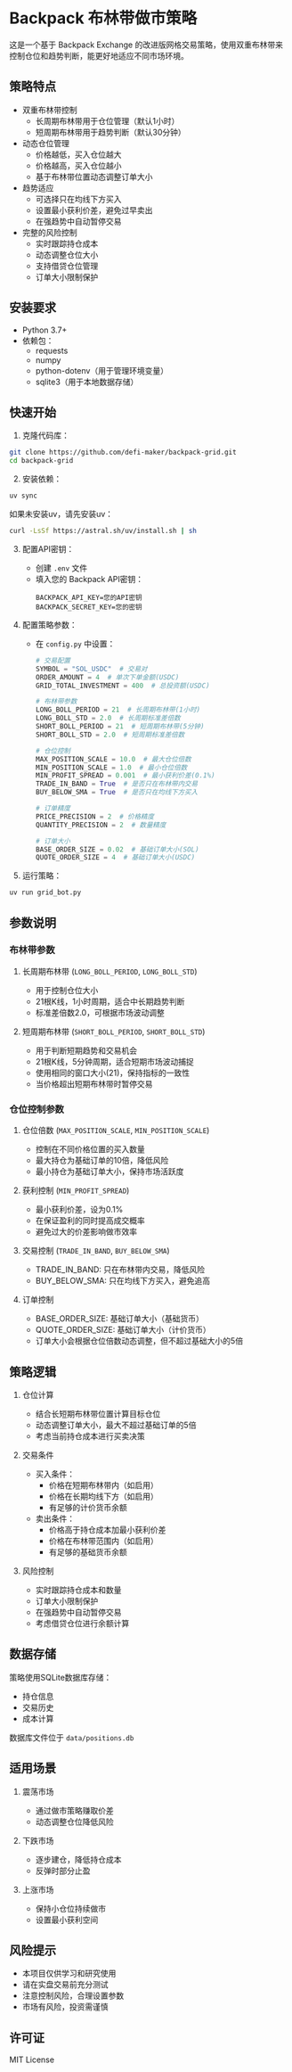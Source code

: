 # Backpack 布林带做市策略

这是一个基于 Backpack Exchange 的改进版网格交易策略，使用双重布林带来控制仓位和趋势判断，能更好地适应不同市场环境。

## 策略特点

- 双重布林带控制
  - 长周期布林带用于仓位管理（默认1小时）
  - 短周期布林带用于趋势判断（默认30分钟）
- 动态仓位管理
  - 价格越低，买入仓位越大
  - 价格越高，买入仓位越小
  - 基于布林带位置动态调整订单大小
- 趋势适应
  - 可选择只在均线下方买入
  - 设置最小获利价差，避免过早卖出
  - 在强趋势中自动暂停交易
- 完整的风险控制
  - 实时跟踪持仓成本
  - 动态调整仓位大小
  - 支持借贷仓位管理
  - 订单大小限制保护

## 安装要求

- Python 3.7+
- 依赖包：
  - requests
  - numpy
  - python-dotenv（用于管理环境变量）
  - sqlite3（用于本地数据存储）

## 快速开始

1. 克隆代码库：
```bash
git clone https://github.com/defi-maker/backpack-grid.git
cd backpack-grid
```

2. 安装依赖：
```bash
uv sync
```
如果未安装uv，请先安装uv：
```bash
curl -LsSf https://astral.sh/uv/install.sh | sh
```

3. 配置API密钥：
   - 创建 `.env` 文件
   - 填入您的 Backpack API密钥：
     ```
     BACKPACK_API_KEY=您的API密钥
     BACKPACK_SECRET_KEY=您的密钥
     ```

4. 配置策略参数：
   - 在 `config.py` 中设置：
     ```python
     # 交易配置
     SYMBOL = "SOL_USDC"  # 交易对
     ORDER_AMOUNT = 4  # 单次下单金额(USDC)
     GRID_TOTAL_INVESTMENT = 400  # 总投资额(USDC)
     
     # 布林带参数
     LONG_BOLL_PERIOD = 21  # 长周期布林带(1小时)
     LONG_BOLL_STD = 2.0  # 长周期标准差倍数
     SHORT_BOLL_PERIOD = 21  # 短周期布林带(5分钟)
     SHORT_BOLL_STD = 2.0  # 短周期标准差倍数
     
     # 仓位控制
     MAX_POSITION_SCALE = 10.0  # 最大仓位倍数
     MIN_POSITION_SCALE = 1.0  # 最小仓位倍数
     MIN_PROFIT_SPREAD = 0.001  # 最小获利价差(0.1%)
     TRADE_IN_BAND = True  # 是否只在布林带内交易
     BUY_BELOW_SMA = True  # 是否只在均线下方买入
     
     # 订单精度
     PRICE_PRECISION = 2  # 价格精度
     QUANTITY_PRECISION = 2  # 数量精度
     
     # 订单大小
     BASE_ORDER_SIZE = 0.02  # 基础订单大小(SOL)
     QUOTE_ORDER_SIZE = 4  # 基础订单大小(USDC)
     ```

5. 运行策略：
```bash
uv run grid_bot.py
```

## 参数说明

### 布林带参数

1. 长周期布林带 (`LONG_BOLL_PERIOD`, `LONG_BOLL_STD`)
   - 用于控制仓位大小
   - 21根K线，1小时周期，适合中长期趋势判断
   - 标准差倍数2.0，可根据市场波动调整

2. 短周期布林带 (`SHORT_BOLL_PERIOD`, `SHORT_BOLL_STD`)
   - 用于判断短期趋势和交易机会
   - 21根K线，5分钟周期，适合短期市场波动捕捉
   - 使用相同的窗口大小(21)，保持指标的一致性
   - 当价格超出短期布林带时暂停交易

### 仓位控制参数

1. 仓位倍数 (`MAX_POSITION_SCALE`, `MIN_POSITION_SCALE`)
   - 控制在不同价格位置的买入数量
   - 最大持仓为基础订单的10倍，降低风险
   - 最小持仓为基础订单大小，保持市场活跃度

2. 获利控制 (`MIN_PROFIT_SPREAD`)
   - 最小获利价差，设为0.1%
   - 在保证盈利的同时提高成交概率
   - 避免过大的价差影响做市效率

3. 交易控制 (`TRADE_IN_BAND`, `BUY_BELOW_SMA`)
   - TRADE_IN_BAND: 只在布林带内交易，降低风险
   - BUY_BELOW_SMA: 只在均线下方买入，避免追高

4. 订单控制
   - BASE_ORDER_SIZE: 基础订单大小（基础货币）
   - QUOTE_ORDER_SIZE: 基础订单大小（计价货币）
   - 订单大小会根据仓位倍数动态调整，但不超过基础大小的5倍

## 策略逻辑

1. 仓位计算
   - 结合长短期布林带位置计算目标仓位
   - 动态调整订单大小，最大不超过基础订单的5倍
   - 考虑当前持仓成本进行买卖决策

2. 交易条件
   - 买入条件：
     * 价格在短期布林带内（如启用）
     * 价格在长期均线下方（如启用）
     * 有足够的计价货币余额
   - 卖出条件：
     * 价格高于持仓成本加最小获利价差
     * 价格在布林带范围内（如启用）
     * 有足够的基础货币余额

3. 风险控制
   - 实时跟踪持仓成本和数量
   - 订单大小限制保护
   - 在强趋势中自动暂停交易
   - 考虑借贷仓位进行余额计算

## 数据存储

策略使用SQLite数据库存储：
- 持仓信息
- 交易历史
- 成本计算

数据库文件位于 `data/positions.db`

## 适用场景

1. 震荡市场
   - 通过做市策略赚取价差
   - 动态调整仓位降低风险

2. 下跌市场
   - 逐步建仓，降低持仓成本
   - 反弹时部分止盈

3. 上涨市场
   - 保持小仓位持续做市
   - 设置最小获利空间

## 风险提示

- 本项目仅供学习和研究使用
- 请在实盘交易前充分测试
- 注意控制风险，合理设置参数
- 市场有风险，投资需谨慎

## 许可证

MIT License
